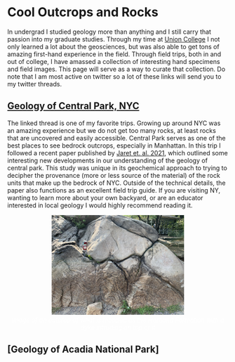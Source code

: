 # Cool Outcrops and Rocks
In undergrad I studied geology more than anything and I still carry that passion into my graduate studies. Through my time at [Union College](https://www.union.edu/geology) I not only learned a lot about the geosciences, but was also able to get tons of amazing first-hand experience in the field. Through field trips, both in and out of college, I have amassed a collection of interesting hand specimens and field images. This page will serve as a way to curate that collection. Do note that I am most active on twitter so a lot of these links will send you to my twitter threads.

## [Geology of Central Park, NYC](https://twitter.com/plumquat/status/1430973196837269506?s=20&t=C_d62mw0KZ9cgxqMZuWXRg) 
The linked thread is one of my favorite trips. Growing up around NYC was an amazing experience but we do not get too many rocks, at least rocks that are uncovered and easily accessible. Central Park serves as one of the best places to see bedrock outcrops, especially in Manhattan. In this trip I followed a recent paper published by [Jaret et. al. 2021](https://par.nsf.gov/servlets/purl/10232156), which outlined some interesting new developments in our understanding of the geology of central park. This study was unique in its geochemical approach to trying to decipher the provenance (more or less source of the material) of the rock units that make up the bedrock of NYC. Outside of the technical details, the paper also functions as an excellent field trip guide. If you are visiting NY, wanting to learn more about your own backyard, or are an educator interested in local geology I would highly recommend reading it.

 <center><img src="E9vWh4MXMBANGoo.jpeg" width="60%"></center> 
 <center><font color= "white" ><em> Image of an outcrop of what is mapped as the Hartland Formation with a dyke intruding on top of it</em></font></center>
 
## [Geology of Acadia National Park]

